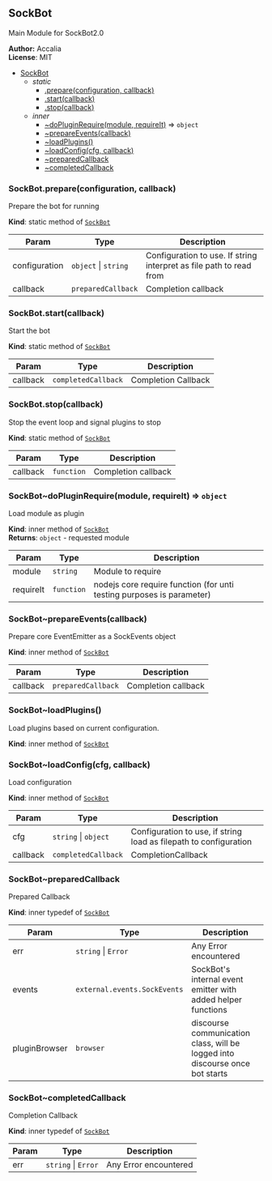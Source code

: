 <a name="module_SockBot"></a>
## SockBot
Main Module for SockBot2.0

**Author:** Accalia  
**License**: MIT  

* [SockBot](#module_SockBot)
  * _static_
    * [.prepare(configuration, callback)](#module_SockBot.prepare)
    * [.start(callback)](#module_SockBot.start)
    * [.stop(callback)](#module_SockBot.stop)
  * _inner_
    * [~doPluginRequire(module, requireIt)](#module_SockBot..doPluginRequire) ⇒ <code>object</code>
    * [~prepareEvents(callback)](#module_SockBot..prepareEvents)
    * [~loadPlugins()](#module_SockBot..loadPlugins)
    * [~loadConfig(cfg, callback)](#module_SockBot..loadConfig)
    * [~preparedCallback](#module_SockBot..preparedCallback)
    * [~completedCallback](#module_SockBot..completedCallback)

<a name="module_SockBot.prepare"></a>
### SockBot.prepare(configuration, callback)
Prepare the bot for running

**Kind**: static method of <code>[SockBot](#module_SockBot)</code>  

| Param | Type | Description |
| --- | --- | --- |
| configuration | <code>object</code> &#124; <code>string</code> | Configuration to use. If string interpret as file path to read from |
| callback | <code>preparedCallback</code> | Completion callback |

<a name="module_SockBot.start"></a>
### SockBot.start(callback)
Start the bot

**Kind**: static method of <code>[SockBot](#module_SockBot)</code>  

| Param | Type | Description |
| --- | --- | --- |
| callback | <code>completedCallback</code> | Completion Callback |

<a name="module_SockBot.stop"></a>
### SockBot.stop(callback)
Stop the event loop and signal plugins to stop

**Kind**: static method of <code>[SockBot](#module_SockBot)</code>  

| Param | Type | Description |
| --- | --- | --- |
| callback | <code>function</code> | Completion callback |

<a name="module_SockBot..doPluginRequire"></a>
### SockBot~doPluginRequire(module, requireIt) ⇒ <code>object</code>
Load module as plugin

**Kind**: inner method of <code>[SockBot](#module_SockBot)</code>  
**Returns**: <code>object</code> - requested module  

| Param | Type | Description |
| --- | --- | --- |
| module | <code>string</code> | Module to require |
| requireIt | <code>function</code> | nodejs core require function (for unti testing purposes is parameter) |

<a name="module_SockBot..prepareEvents"></a>
### SockBot~prepareEvents(callback)
Prepare core EventEmitter as a SockEvents object

**Kind**: inner method of <code>[SockBot](#module_SockBot)</code>  

| Param | Type | Description |
| --- | --- | --- |
| callback | <code>preparedCallback</code> | Completion callback |

<a name="module_SockBot..loadPlugins"></a>
### SockBot~loadPlugins()
Load plugins based on current configuration.

**Kind**: inner method of <code>[SockBot](#module_SockBot)</code>  
<a name="module_SockBot..loadConfig"></a>
### SockBot~loadConfig(cfg, callback)
Load configuration

**Kind**: inner method of <code>[SockBot](#module_SockBot)</code>  

| Param | Type | Description |
| --- | --- | --- |
| cfg | <code>string</code> &#124; <code>object</code> | Configuration to use, if string load as filepath to configuration |
| callback | <code>completedCallback</code> | CompletionCallback |

<a name="module_SockBot..preparedCallback"></a>
### SockBot~preparedCallback
Prepared Callback

**Kind**: inner typedef of <code>[SockBot](#module_SockBot)</code>  

| Param | Type | Description |
| --- | --- | --- |
| err | <code>string</code> &#124; <code>Error</code> | Any Error encountered |
| events | <code>external.events.SockEvents</code> | SockBot's internal event emitter with added helper functions |
| pluginBrowser | <code>browser</code> | discourse communication class, will be logged into discourse once bot starts |

<a name="module_SockBot..completedCallback"></a>
### SockBot~completedCallback
Completion Callback

**Kind**: inner typedef of <code>[SockBot](#module_SockBot)</code>  

| Param | Type | Description |
| --- | --- | --- |
| err | <code>string</code> &#124; <code>Error</code> | Any Error encountered |

